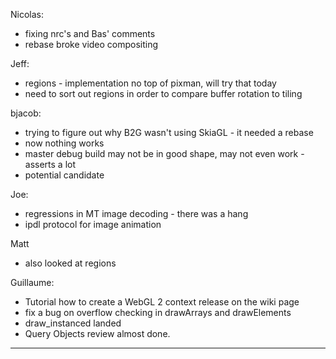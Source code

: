 Nicolas:
* fixing nrc's and Bas' comments
* rebase broke video compositing

Jeff:
* regions - implementation no top of pixman, will try that today
* need to sort out regions in order to compare buffer rotation to tiling

bjacob:
* trying to figure out why B2G wasn't using SkiaGL - it needed a rebase
* now nothing works
* master debug build may not be in good shape, may not even work - asserts a lot
* potential candidate

Joe:
* regressions in MT image decoding - there was a hang
* ipdl protocol for image animation

Matt
* also looked at regions

Guillaume:
* Tutorial how to create a WebGL 2 context release on the wiki page
* fix a bug on overflow checking in drawArrays and drawElements
* draw_instanced landed
* Query Objects review almost done.

________________


